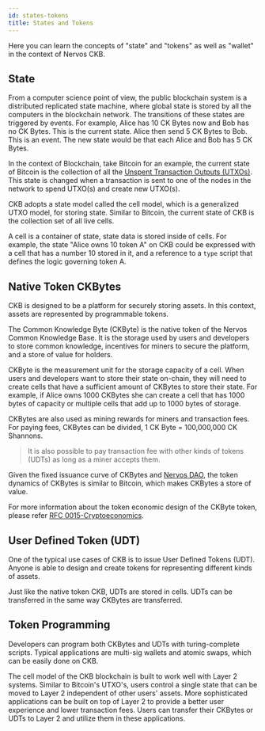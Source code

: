 ```yaml
---
id: states-tokens
title: States and Tokens
---
```


Here you can learn the concepts of "state" and "tokens" as well as "wallet" in the context of Nervos CKB.

## State
From a computer science point of view, the public blockchain system is a distributed replicated state machine, where global state is stored by all the computers in the blockchain network. The transitions of these states are triggered by events. For example, Alice has 10 CK Bytes now and Bob has no CK Bytes. This is the current state. Alice then send 5 CK Bytes to Bob. This is an event. The new state would be that each Alice and Bob has 5 CK Bytes.

In the context of Blockchain, take Bitcoin for an example, the current state of Bitcoin is the collection of all the [Unspent Transaction Outputs (UTXOs)](blockchain#utxo-model). This state is changed when a transaction is sent to one of the nodes in the network to spend UTXO(s) and create new UTXO(s). 

CKB adopts a state model called the cell model, which is a generalized UTXO model, for storing state. Similar to Bitcoin, the current state of CKB is the collection set of all live cells.

A cell is a container of state, state data is stored inside of cells. For example, the state "Alice owns 10 token A" on CKB could be expressed with a cell that has a number 10 stored in it, and a reference to a `type`  script that defines the logic governing token A.

## Native Token CKBytes
CKB is designed to be a platform for securely storing assets. In this context, assets are represented by programmable tokens.

The Common Knowledge Byte (CKByte) is the native token of the Nervos Common Knowledge Base. It is the storage used by users and developers to store common knowledge, incentives for miners to secure the platform, and a store of value for holders.

CKByte is the measurement unit for the storage capacity of a cell. When users and developers want to store their state on-chain, they will need to create cells that have a sufficient amount of CKBytes to store their state. For example, if Alice owns 1000 CKBytes she can create a cell that has 1000 bytes of capacity or multiple cells that add up to 1000 bytes of storage. 

CKBytes are also used as mining rewards for miners and transaction fees. For paying fees, CKBytes can be divided, 1 CK Byte = 100,000,000 CK Shannons.

> It is also possible to pay transaction fee with other kinds of tokens (UDTs) as long as a miner accepts them.

Given the fixed issuance curve of CKBytes and [Nervos DAO](https://github.com/nervosnetwork/rfcs/blob/2aa14e142397570778f300468de2bb427e485507/rfcs/0000-dao-deposit-withdraw/0000-dao-deposit-withdraw.md), the token dynamics of CKBytes is similar to Bitcoin, which makes CKBytes a store of value.

For more information about the token economic design of the CKByte token, please refer [RFC 0015-Cryptoeconomics](https://github.com/nervosnetwork/rfcs/blob/master/rfcs/0015-ckb-cryptoeconomics/0015-ckb-cryptoeconomics.md).

## User Defined Token (UDT)
One of the typical use cases of CKB is to issue User Defined Tokens (UDT). Anyone is able to design and create tokens for representing different kinds of assets.

Just like the native token CKB, UDTs are stored in cells. UDTs can be transferred in the same way CKBytes are transferred.

## Token Programming

Developers can program both CKBytes and UDTs with turing-complete scripts. Typical applications are multi-sig wallets and atomic swaps, which can be easily done on CKB.

The cell model of the CKB blockchain is built to work well with Layer 2 systems. Similar to Bitcoin's UTXO's, users control a single state that can be moved to Layer 2 independent of other users' assets. More sophisticated applications can be built on top of Layer 2 to provide a better user experience and lower transaction fees. Users can transfer their CKBytes or UDTs to Layer 2 and utilize them in these applications.
